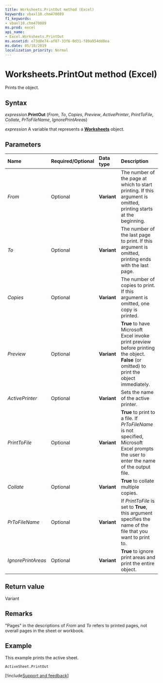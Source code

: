 ```yaml
---
title: Worksheets.PrintOut method (Excel)
keywords: vbaxl10.chm470089
f1_keywords:
- vbaxl10.chm470089
ms.prod: excel
api_name:
- Excel.Worksheets.PrintOut
ms.assetid: e73d0e74-af07-33f6-0d31-f89a954dd0ea
ms.date: 05/18/2019
localization_priority: Normal
---
```



# Worksheets.PrintOut method (Excel)

Prints the object.


## Syntax

_expression_.**PrintOut** (_From_, _To_, _Copies_, _Preview_, _ActivePrinter_, _PrintToFile_, _Collate_, _PrToFileName_, _IgnorePrintAreas_)

_expression_ A variable that represents a **[Worksheets](Excel.Worksheets.md)** object.


## Parameters

|Name|Required/Optional|Data type|Description|
|:-----|:-----|:-----|:-----|
| _From_|Optional| **Variant**|The number of the page at which to start printing. If this argument is omitted, printing starts at the beginning.|
| _To_|Optional| **Variant**|The number of the last page to print. If this argument is omitted, printing ends with the last page.|
| _Copies_|Optional| **Variant**|The number of copies to print. If this argument is omitted, one copy is printed.|
| _Preview_|Optional| **Variant**| **True** to have Microsoft Excel invoke print preview before printing the object. **False** (or omitted) to print the object immediately.|
| _ActivePrinter_|Optional| **Variant**|Sets the name of the active printer.|
| _PrintToFile_|Optional| **Variant**| **True** to print to a file. If _PrToFileName_ is not specified, Microsoft Excel prompts the user to enter the name of the output file.|
| _Collate_|Optional| **Variant**| **True** to collate multiple copies.|
| _PrToFileName_|Optional| **Variant**|If  _PrintToFile_ is set to **True**, this argument specifies the name of the file that you want to print to.|
| _IgnorePrintAreas_|Optional| **Variant**| **True** to ignore print areas and print the entire object.|

## Return value

Variant


## Remarks

"Pages" in the descriptions of _From_ and _To_ refers to printed pages, not overall pages in the sheet or workbook.


## Example

This example prints the active sheet.

```vb
ActiveSheet.PrintOut
```



[!include[Support and feedback](~/includes/feedback-boilerplate.md)]